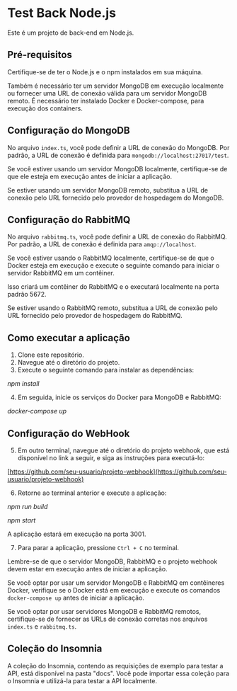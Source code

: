 # Test Back Node.js

Este é um projeto de back-end em Node.js.

## Pré-requisitos

Certifique-se de ter o Node.js e o npm instalados em sua máquina.

Também é necessário ter um servidor MongoDB em execução localmente ou fornecer uma URL de conexão válida para um servidor MongoDB remoto.
É necessário ter instalado Docker e Docker-compose, para execução dos containers.

## Configuração do MongoDB

No arquivo `index.ts`, você pode definir a URL de conexão do MongoDB. Por padrão, a URL de conexão é definida para `mongodb://localhost:27017/test`.

Se você estiver usando um servidor MongoDB localmente, certifique-se de que ele esteja em execução antes de iniciar a aplicação.

Se estiver usando um servidor MongoDB remoto, substitua a URL de conexão pelo URL fornecido pelo provedor de hospedagem do MongoDB.

## Configuração do RabbitMQ

No arquivo `rabbitmq.ts`, você pode definir a URL de conexão do RabbitMQ. Por padrão, a URL de conexão é definida para `amqp://localhost`.

Se você estiver usando o RabbitMQ localmente, certifique-se de que o Docker esteja em execução e execute o seguinte comando para iniciar o servidor RabbitMQ em um contêiner.

Isso criará um contêiner do RabbitMQ e o executará localmente na porta padrão 5672.

Se estiver usando o RabbitMQ remoto, substitua a URL de conexão pelo URL fornecido pelo provedor de hospedagem do RabbitMQ.

## Como executar a aplicação

1. Clone este repositório.
2. Navegue até o diretório do projeto.
3. Execute o seguinte comando para instalar as dependências:

*npm install*


4. Em seguida, inicie os serviços do Docker para MongoDB e RabbitMQ:

*docker-compose up*

## Configuração do WebHook

5. Em outro terminal, navegue até o diretório do projeto webhook, que está disponível no link a seguir, e siga as instruções para executá-lo:

[https://github.com/seu-usuario/projeto-webhook](https://github.com/seu-usuario/projeto-webhook)

6. Retorne ao terminal anterior e execute a aplicação:

*npm run build*

>>>>>>>>>>>>>>>>

*npm start*


A aplicação estará em execução na porta 3001.

7. Para parar a aplicação, pressione `Ctrl + C` no terminal.

Lembre-se de que o servidor MongoDB, RabbitMQ e o projeto webhook devem estar em execução antes de iniciar a aplicação.

Se você optar por usar um servidor MongoDB e RabbitMQ em contêineres Docker, verifique se o Docker está em execução e execute os comandos `docker-compose up` antes de iniciar a aplicação.

Se você optar por usar servidores MongoDB e RabbitMQ remotos, certifique-se de fornecer as URLs de conexão corretas nos arquivos `index.ts` e `rabbitmq.ts`.

## Coleção do Insomnia

A coleção do Insomnia, contendo as requisições de exemplo para testar a API, está disponível na pasta "docs". Você pode importar essa coleção para o Insomnia e utilizá-la para testar a API localmente.



